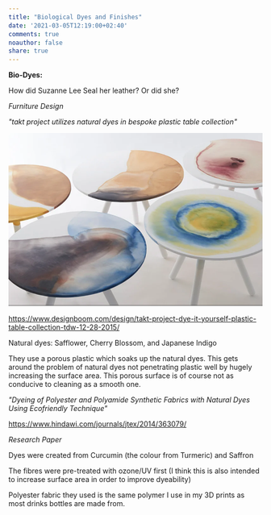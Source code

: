 ```yaml
---
title: "Biological Dyes and Finishes"
date: '2021-03-05T12:19:00+02:40'
comments: true
noauthor: false
share: true
---
```

**Bio-Dyes:**

How did Suzanne Lee Seal her leather? Or did she?

  *Furniture Design*

  *"takt project utilizes natural dyes in bespoke plastic table collection"*


![](\/myc0103.png)

<https://www.designboom.com/design/takt-project-dye-it-yourself-plastic-table-collection-tdw-12-28-2015/>

Natural dyes: Safflower, Cherry Blossom, and Japanese Indigo

They use a porous plastic which soaks up the natural dyes. This gets around the problem of natural dyes not penetrating plastic well by hugely increasing the surface area. This porous surface is of course not as conducive to cleaning as a smooth one.

  *"Dyeing of Polyester and Polyamide Synthetic Fabrics with Natural Dyes Using Ecofriendly Technique"*

<https://www.hindawi.com/journals/jtex/2014/363079/>

*Research Paper*

Dyes were created from Curcumin (the colour from Turmeric) and Saffron

The fibres were pre-treated with ozone/UV first (I think this is also intended to increase surface area in order to improve dyeability)

Polyester fabric they used is the same polymer I use in my 3D prints as most drinks bottles are made from.
